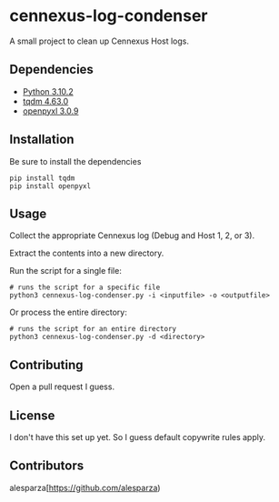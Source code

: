 # cennexus-log-condenser

A small project to clean up Cennexus Host logs.

## Dependencies

* [Python 3.10.2](https://www.python.org/)
* [tqdm 4.63.0](https://github.com/tqdm/tqdm)
* [openpyxl 3.0.9](https://pypi.org/project/openpyxl/)

## Installation

Be sure to install the dependencies

```
pip install tqdm
pip install openpyxl
```

## Usage

Collect the appropriate Cennexus log (Debug and Host 1, 2, or 3).

Extract the contents into a new directory.

Run the script for a single file:

```
# runs the script for a specific file
python3 cennexus-log-condenser.py -i <inputfile> -o <outputfile>
```

Or process the entire directory:

```
# runs the script for an entire directory
python3 cennexus-log-condenser.py -d <directory>
```

## Contributing

Open a pull request I guess.

## License

I don't have this set up yet.  So I guess default copywrite rules apply.

## Contributors

alesparza[https://github.com/alesparza)


